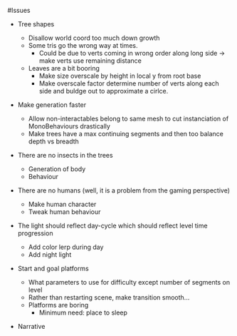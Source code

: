 #Issues

* Tree shapes
  * Disallow world coord too much down growth
  * Some tris go the wrong way at times.
    * Could be due to verts coming in wrong order along long side -> make verts use remaining distance
  * Leaves are a bit booring
    * Make size overscale by height in local y from root base
    * Make overscale factor determine number of verts along each side and buldge out to approximate a cirlce.

* Make generation faster
  * Allow non-interactables belong to same mesh to cut instanciation of MonoBehaviours drastically
  * Make trees have a max continuing segments and then too balance depth vs breadth

* There are no insects in the trees
  * Generation of body
  * Behaviour
  
* There are no humans (well, it is a problem from the gaming perspective)
  * Make human character
  * Tweak human behaviour
  
* The light should reflect day-cycle which should reflect level time progression
  * Add color lerp during day
  * Add night light

* Start and goal platforms
  * What parameters to use for difficulty except number of segments on level
  * Rather than restarting scene, make transition smooth...
  * Platforms are boring
    * Minimum need: place to sleep
    
* Narrative
